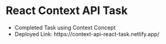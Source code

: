 <h1>React Context API Task</h1>
<ul>
  <li>Completed Task using Context Concept</li>
  <li>Deployed Link: https://context-api-react-task.netlify.app/</li>
</ul>
